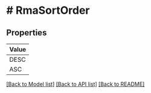 # # RmaSortOrder


## Properties 



| Value |
------------ | 
DESC|&quot;DESC&quot;
ASC|&quot;ASC&quot;

[[Back to Model list]](../../README.md#models) [[Back to API list]](../../README.md#endpoints) [[Back to README]](../../README.md)

